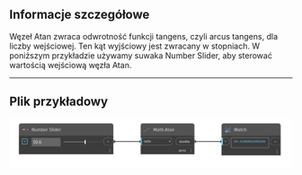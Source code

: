 ## Informacje szczegółowe
Węzeł Atan zwraca odwrotność funkcji tangens, czyli arcus tangens, dla liczby wejściowej. Ten kąt wyjściowy jest zwracany w stopniach. W poniższym przykładzie używamy suwaka Number Slider, aby sterować wartością wejściową węzła Atan.
___
## Plik przykładowy

![Atan](./DSCore.Math.Atan_img.jpg)

